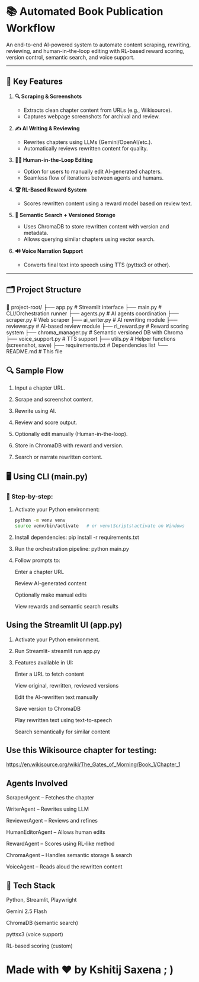 # 📚 Automated Book Publication Workflow

An end-to-end AI-powered system to automate content scraping, rewriting, reviewing, and human-in-the-loop editing with RL-based reward scoring, version control, semantic search, and voice support.

---

## 🚀 Key Features

1. **🔍 Scraping & Screenshots**
   - Extracts clean chapter content from URLs (e.g., Wikisource).
   - Captures webpage screenshots for archival and review.

2. **✍️ AI Writing & Reviewing**
   - Rewrites chapters using LLMs (Gemini/OpenAI/etc.).
   - Automatically reviews rewritten content for quality.

3. **🧑‍💻 Human-in-the-Loop Editing**
   - Option for users to manually edit AI-generated chapters.
   - Seamless flow of iterations between agents and humans.

4. **🏆 RL-Based Reward System**
   - Scores rewritten content using a reward model based on review text.

5. **🧠 Semantic Search + Versioned Storage**
   - Uses ChromaDB to store rewritten content with version and metadata.
   - Allows querying similar chapters using vector search.

6. **🔊 Voice Narration Support**
   - Converts final text into speech using TTS (pyttsx3 or other).

---

## 🗂️ Project Structure

📁 project-root/
├── app.py # Streamlit interface
├── main.py # CLI/Orchestration runner
├── agents.py # AI agents coordination
├── scraper.py # Web scraper
├── ai_writer.py # AI rewriting module
├── reviewer.py # AI-based review module
├── rl_reward.py # Reward scoring system
├── chroma_manager.py # Semantic versioned DB with Chroma
├── voice_support.py # TTS support
├── utils.py # Helper functions (screenshot, save)
├── requirements.txt # Dependencies list
└── README.md # This file

## 🔍 Sample Flow

1. Input a chapter URL.

2. Scrape and screenshot content.

3. Rewrite using AI.

4. Review and score output.

5. Optionally edit manually (Human-in-the-loop).

6. Store in ChromaDB with reward and version.

7. Search or narrate rewritten content.



## 🖥️ Using CLI (main.py)

### 🔧 Step-by-step:

1. Activate your Python environment:
   ```bash
   python -m venv venv
   source venv/bin/activate   # or venv\Scripts\activate on Windows

2. Install dependencies:
   pip install -r requirements.txt

3. Run the orchestration pipeline:
   python main.py

4. Follow prompts to:

   Enter a chapter URL

   Review AI-generated content

   Optionally make manual edits

   View rewards and semantic search results


## Using the Streamlit UI (app.py)

1. Activate your Python environment.

2. Run Streamlit-
   streamlit run app.py

3. Features available in UI:

   Enter a URL to fetch content

   View original, rewritten, reviewed versions

   Edit the AI-rewritten text manually

   Save version to ChromaDB

   Play rewritten text using text-to-speech

   Search semantically for similar content

## Use this Wikisource chapter for testing:

https://en.wikisource.org/wiki/The_Gates_of_Morning/Book_1/Chapter_1

## Agents Involved
   
   ScraperAgent – Fetches the chapter

   WriterAgent – Rewrites using LLM

   ReviewerAgent – Reviews and refines

   HumanEditorAgent – Allows human edits

   RewardAgent – Scores using RL-like method

   ChromaAgent – Handles semantic storage & search

   VoiceAgent – Reads aloud the rewritten content


## 🧠 Tech Stack

Python, Streamlit, Playwright

Gemini 2.5 Flash

ChromaDB (semantic search)

pyttsx3 (voice support)

RL-based scoring (custom)


# Made with ❤️ by Kshitij Saxena ; )
